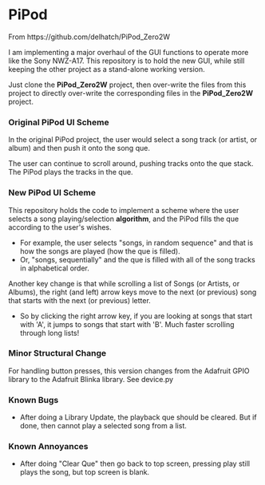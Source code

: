 # PiPod
<p>From https://github.com/delhatch/PiPod_Zero2W</p>
<p>I am implementing a major overhaul of the GUI functions to operate more like the Sony NWZ-A17. This repository is to hold the new GUI, while still keeping the other project as a stand-alone working version.</p>
<p>Just clone the <b>PiPod_Zero2W</b> project, then over-write the files from this project to directly over-write the corresponding files in the <b>PiPod_Zero2W</b> project.</p>
<H3>Original PiPod UI Scheme</H3>
<p>In the original PiPod project, the user would select a song track (or artist, or album) and then push it onto the song que.</p>
<p>The user can continue to scroll around, pushing tracks onto the que stack. The PiPod plays the tracks in the que.</p>
<H3>New PiPod UI Scheme</H3>
<p>This repository holds the code to implement a scheme where the user selects a song playing/selection <b>algorithm</b>, and the PiPod fills the que according to the user's wishes.</p>
<ul>
  <li>For example, the user selects "songs, in random sequence" and that is how the songs are played (how the que is filled).</li>
  <li>Or, "songs, sequentially" and the que is filled with all of the song tracks in alphabetical order.</li>
</ul>
<p>Another key change is that while scrolling a list of Songs (or Artists, or Albums), the right (and left) arrow keys move to the next (or previous) song that starts with the next (or previous) letter.</p>
<ul>
  <li>So by clicking the right arrow key, if you are looking at songs that start with 'A', it jumps to songs that start with 'B'. Much faster scrolling through long lists!</li>
</ul>
<H3>Minor Structural Change</H3>
<p>For handling button presses, this version changes from the Adafruit GPIO library to the Adafruit Blinka library. See device.py</p>
<H3>Known Bugs</H3>
<ul>
  <li>After doing a Library Update, the playback que should be cleared. But if done, then cannot play a selected song from a list.</li>
</ul>
<H3>Known Annoyances</H3>
<ul>
  <li>After doing "Clear Que" then go back to top screen, pressing play still plays the song, but top screen is blank.</li>
</ul>
